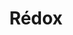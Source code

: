---
title: Rédox
summary:
tags:
- EBAU
- reacciones-químicas
- rédox
categories:
- Química

# Optional external URL for project (replaces project detail page).
external_link: "https://drive.google.com/file/d/1qbvsQya0BwKHODffO_vzT7j-ugIA-A2J/view"

image:
  caption: Foto de [**Zbysiu Rodak**](https://unsplash.com/@zbigniew) en [Unsplash](https://unsplash.com)
  focal_point: Smart
---